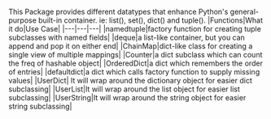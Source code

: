 This Package provides different datatypes that enhance Python's general-purpose built-in container. ie: list(), set(), dict() and tuple().
|Functions|What it do|Use Case|
|---|---|---|
|namedtuple|factory function for creating tuple subclasses with named fields|
|deque|a list-like container, but you can append and pop it on either end|
|ChainMap|dict-like class for creating a single view of multiple mappings|
|Counter|a dict subclass which can count the freq of hashable object|
|OrderedDict|a dict which remembers the order of entries|
|defaultdict|a dict which calls factory function to supply missing values|
|UserDict| It will wrap around the dictionary object for easier dict subclassing|
|UserList|It will wrap around the list object for easier list subclassing|
|UserString|It will wrap around the string object for easier string subclassing|
